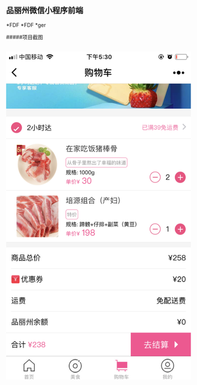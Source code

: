 ## 品丽州微信小程序前端
*FDF
*FDF
*ger

#####项目截图
<div style="text-align:center;">
  <image url="./app-screenshots/IMG_001.PNG" style="width=40%;"></imege>
  <img src="./app-screenshots/IMG_002.PNG" style="width=40%;"></img>
</div>
 <div style="text-align:center;">
   <img url="./app-screenshots/IMG_003.PNG" style="width=40%;"></img>
   <img url="./app-screenshots/IMG_004.PNG" style="width=40%;"></img>
 </div>
 <div style="text-align:center;">
   <img url="./app-screenshots/IMG_005.PNG" style="width=40%;"></img>
   <img url="./app-screenshots/IMG_006.PNG" style="width=40%;"></img>
 </div>
 <div style="text-align:center;">
   <img url="./app-screenshots/IMG_007.PNG" style="width=40%;"></img>
   <img url="./app-screenshots/IMG_008.PNG" style="width=40%;"></img>
 </div>
 <div style="text-align:center;">
   <img url="./app-screenshots/IMG_009.PNG" style="width=40%;"></img>
   <img url="./app-screenshots/IMG_010.PNG" style="width=40%;"></img>
 </div>
  <div style="text-align:center;">
    <img url="./app-screenshots/IMG_011.PNG" style="width=40%;"></img>
    <img url="./app-screenshots/IMG_012.PNG" style="width=40%;"></img>
  </div>
